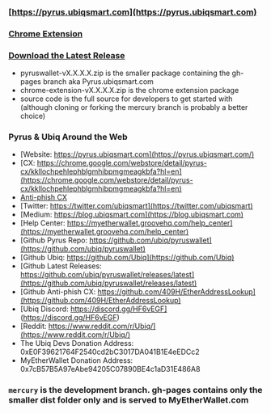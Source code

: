 ### [https://pyrus.ubiqsmart.com](https://pyrus.ubiqsmart.com)

### [Chrome Extension](https://chrome.google.com/webstore/detail/pyrus-cx/kkllochpehlephblgmhibpmgmeagkbfa?hl=en)

### [Download the Latest Release](https://github.com/ubiq/pyruswallet/releases/latest)

- pyruswallet-vX.X.X.X.zip is the smaller package containing the gh-pages branch aka Pyrus.ubiqsmart.com
- chrome-extension-vX.X.X.X.zip is the chrome extension package
- source code is the full source for developers to get started with (although cloning or forking the mercury branch is probably a better choice)


### Pyrus & Ubiq Around the Web

- [Website: https://pyrus.ubiqsmart.com](https://pyrus.ubiqsmart.com/)
- [CX: https://chrome.google.com/webstore/detail/pyrus-cx/kkllochpehlephblgmhibpmgmeagkbfa?hl=en](https://chrome.google.com/webstore/detail/pyrus-cx/kkllochpehlephblgmhibpmgmeagkbfa?hl=en)
- [Anti-phish CX](https://chrome.google.com/webstore/detail/etheraddresslookup/pdknmigbbbhmllnmgdfalmedcmcefdfn)
- [Twitter: https://twitter.com/ubiqsmart](https://twitter.com/ubiqsmart)
- [Medium: https://blog.ubiqsmart.com](https://blog.ubiqsmart.com)
- [Help Center: https://myetherwallet.groovehq.com/help_center](https://myetherwallet.groovehq.com/help_center)
- [Github Pyrus Repo: https://github.com/ubiq/pyruswallet](https://github.com/ubiq/pyruswallet)
- [Github Ubiq: https://github.com/Ubiq](https://github.com/Ubiq)
- [Github Latest Releases: https://github.com/ubiq/pyruswallet/releases/latest](https://github.com/ubiq/pyruswallet/releases/latest)
- [Github Anti-phish CX: https://github.com/409H/EtherAddressLookup](https://github.com/409H/EtherAddressLookup)
- [Ubiq Discord: https://discord.gg/HF6vEGF] (https://discord.gg/HF6vEGF)
- [Reddit: https://www.reddit.com/r/Ubiq/](https://www.reddit.com/r/Ubiq/)
-  The Ubiq Devs Donation Address: 0xE0F39621764F2540cd2bC3017DA041B1E4eEDCc2
-  MyEtherWallet Donation Address: 0x7cB57B5A97eAbe94205C07890BE4c1aD31E486A8


### `mercury` is the development branch. gh-pages contains only the smaller dist folder only and is served to MyEtherWallet.com
